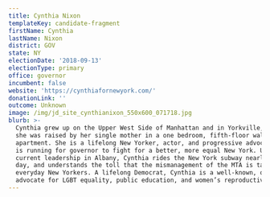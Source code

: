 ```yaml
---
title: Cynthia Nixon
templateKey: candidate-fragment
firstName: Cynthia
lastName: Nixon
district: GOV
state: NY
electionDate: '2018-09-13'
electionType: primary
office: governor
incumbent: false
website: 'https://cynthiafornewyork.com/'
donationLink: ''
outcome: Unknown
image: /img/jd_site_cynthianixon_550x600_071718.jpg
blurb: >-
  Cynthia grew up on the Upper West Side of Manhattan and in Yorkville, where
  she was raised by her single mother in a one bedroom, fifth-floor walk-up
  apartment. She is a lifelong New Yorker, actor, and progressive advocate who
  is running for governor to fight for a better, more equal New York. Unlike the
  current leadership in Albany, Cynthia rides the New York subway nearly every
  day, and understands the toll that the mismanagement of the MTA is taking on
  everyday New Yorkers. A lifelong Democrat, Cynthia is a well-known, outspoken
  advocate for LGBT equality, public education, and women’s reproductive rights.
---
```


